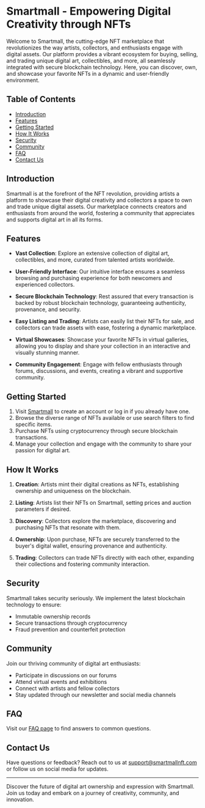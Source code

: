 # Smartmall - Empowering Digital Creativity through NFTs

Welcome to Smartmall, the cutting-edge NFT marketplace that revolutionizes the way artists, collectors, and enthusiasts engage with digital assets. Our platform provides a vibrant ecosystem for buying, selling, and trading unique digital art, collectibles, and more, all seamlessly integrated with secure blockchain technology. Here, you can discover, own, and showcase your favorite NFTs in a dynamic and user-friendly environment.

## Table of Contents

- [Introduction](#introduction)
- [Features](#features)
- [Getting Started](#getting-started)
- [How It Works](#how-it-works)
- [Security](#security)
- [Community](#community)
- [FAQ](#faq)
- [Contact Us](#contact-us)

## Introduction

Smartmall is at the forefront of the NFT revolution, providing artists a platform to showcase their digital creativity and collectors a space to own and trade unique digital assets. Our marketplace connects creators and enthusiasts from around the world, fostering a community that appreciates and supports digital art in all its forms.

## Features

- **Vast Collection**: Explore an extensive collection of digital art, collectibles, and more, curated from talented artists worldwide.

- **User-Friendly Interface**: Our intuitive interface ensures a seamless browsing and purchasing experience for both newcomers and experienced collectors.

- **Secure Blockchain Technology**: Rest assured that every transaction is backed by robust blockchain technology, guaranteeing authenticity, provenance, and security.

- **Easy Listing and Trading**: Artists can easily list their NFTs for sale, and collectors can trade assets with ease, fostering a dynamic marketplace.

- **Virtual Showcases**: Showcase your favorite NFTs in virtual galleries, allowing you to display and share your collection in an interactive and visually stunning manner.

- **Community Engagement**: Engage with fellow enthusiasts through forums, discussions, and events, creating a vibrant and supportive community.

## Getting Started

1. Visit [Smartmall](https://www.smartmallnft.com) to create an account or log in if you already have one.
2. Browse the diverse range of NFTs available or use search filters to find specific items.
3. Purchase NFTs using cryptocurrency through secure blockchain transactions.
4. Manage your collection and engage with the community to share your passion for digital art.

## How It Works

1. **Creation**: Artists mint their digital creations as NFTs, establishing ownership and uniqueness on the blockchain.

2. **Listing**: Artists list their NFTs on Smartmall, setting prices and auction parameters if desired.

3. **Discovery**: Collectors explore the marketplace, discovering and purchasing NFTs that resonate with them.

4. **Ownership**: Upon purchase, NFTs are securely transferred to the buyer's digital wallet, ensuring provenance and authenticity.

5. **Trading**: Collectors can trade NFTs directly with each other, expanding their collections and fostering community interaction.

## Security

Smartmall takes security seriously. We implement the latest blockchain technology to ensure:

- Immutable ownership records
- Secure transactions through cryptocurrency
- Fraud prevention and counterfeit protection

## Community

Join our thriving community of digital art enthusiasts:

- Participate in discussions on our forums
- Attend virtual events and exhibitions
- Connect with artists and fellow collectors
- Stay updated through our newsletter and social media channels

## FAQ

Visit our [FAQ page](https://www.smartmallnft.com/faq) to find answers to common questions.

## Contact Us

Have questions or feedback? Reach out to us at support@smartmallnft.com or follow us on social media for updates.

---

Discover the future of digital art ownership and expression with Smartmall. Join us today and embark on a journey of creativity, community, and innovation.
